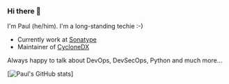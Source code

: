 ### Hi there 👋

I'm Paul (he/him). I'm a long-standing techie :-)
- Currently work at [Sonatype](https://www.sonatype.com)
- Maintainer of [CycloneDX](https://cyclonedx.org)

Always happy to talk about DevOps, DevSecOps, Python and much more... 

[![Paul's GitHub stats](https://github-readme-stats.vercel.app/api?username=madpah)]
